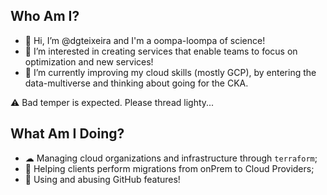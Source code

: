 Who Am I?
------
- 👋 Hi, I’m @dgteixeira and I'm a oompa-loompa of science!
- 👀 I’m interested in creating services that enable teams to focus on optimization and new services!
- 🌱 I’m currently improving my cloud skills (mostly GCP), by entering the data-multiverse and thinking about going for the CKA.

:warning: Bad temper is expected. Please thread lighty...

What Am I Doing?
------
- ☁ Managing cloud organizations and infrastructure through `terraform`;
- 🚀 Helping clients perform migrations from onPrem to Cloud Providers;
- 🌱 Using and abusing GitHub features!

<!---
dgteixeira/dgteixeira is a ✨ special ✨ repository because its `README.md` (this file) appears on your GitHub profile.
You can click the Preview link to take a look at your changes.
--->
